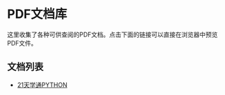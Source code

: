 # PDF文档库

这里收集了各种可供查阅的PDF文档。点击下面的链接可以直接在浏览器中预览PDF文件。

## 文档列表

- [21天学通PYTHON](/custom/document/21天学通PYTHON.pdf) 